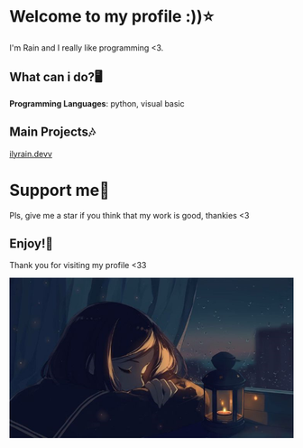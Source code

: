 # Welcome to my profile :))⭐
I'm Rain and I really like programming <3. 

## What can i do?🖥️
**Programming Languages**: python, visual basic

## Main Projects🎶
[ilyrain.devv](https://ilyrain.devv)

# Support me🧇
Pls, give me a star if you think that my work is good, thankies <3

## Enjoy!🧡
Thank you for visiting my profile <33

![enjoy image](enjoying_life.png)
